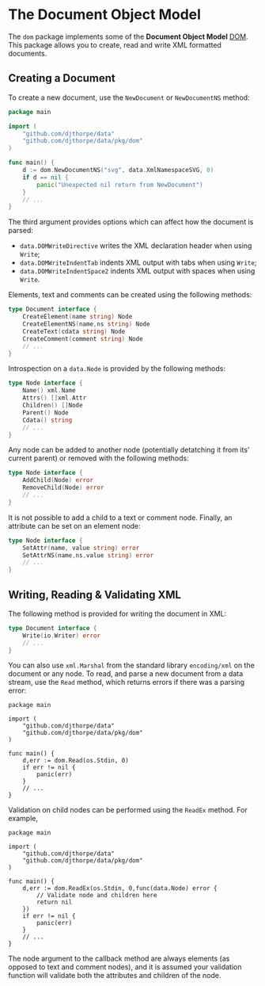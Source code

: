 # The Document Object Model

The `dom` package implements some of the **Document Object Model** [DOM](https://en.wikipedia.org/wiki/Document_Object_Model). This package allows you to create, read and write XML formatted documents.

## Creating a Document

To create a new document, use the `NewDocument` or `NewDocumentNS` method:

```go
package main

import (
    "github.com/djthorpe/data"
    "github.com/djthorpe/data/pkg/dom"
)

func main() {
    d := dom.NewDocumentNS("svg", data.XmlNamespaceSVG, 0)
    if d == nil {
        panic("Unexpected nil return from NewDocument")
    }
    // ...
}
```

The third argument provides options which can affect how the document is parsed:

* `data.DOMWriteDirective` writes the XML declaration header when using `Write`;
* `data.DOMWriteIndentTab` indents XML output with tabs when using `Write`;
* `data.DOMWriteIndentSpace2` indents XML output with spaces when using `Write`.

Elements, text and comments can be created using the following methods:

```go
type Document interface {
    CreateElement(name string) Node
    CreateElementNS(name,ns string) Node
    CreateText(cdata string) Node
    CreateComment(comment string) Node
    // ...
}
```

Introspection on a `data.Node` is provided by the following methods:

```go
type Node interface {
    Name() xml.Name
    Attrs() []xml.Attr
    Children() []Node
    Parent() Node
    Cdata() string
    // ...
}
```

Any node can be added to another node \(potentially detatching it from its' current parent\) or removed with the following methods:

```go
type Node interface {
    AddChild(Node) error
    RemoveChild(Node) error
    // ...
}
```

It is not possible to add a child to a text or comment node. Finally, an attribute can be set on an element node:

```go
type Node interface {
    SetAttr(name, value string) error
    SetAttrNS(name,ns,value string) error
    // ...
}
```

## Writing, Reading & Validating XML

The following method is provided for writing the document in XML:

```go
type Document interface {
    Write(io.Writer) error
    // ...
}
```

You can also use `xml.Marshal` from the standard library `encoding/xml` on the document or any node. To read, and parse a new document from a data stream, use the `Read` method, which returns errors if there was a parsing error:

```text
package main

import (
    "github.com/djthorpe/data"
    "github.com/djthorpe/data/pkg/dom"
)

func main() {
    d,err := dom.Read(os.Stdin, 0)
    if err != nil {
        panic(err)
    }
    // ...
}
```

Validation on child nodes can be performed using the `ReadEx` method. For example,

```text
package main

import (
    "github.com/djthorpe/data"
    "github.com/djthorpe/data/pkg/dom"
)

func main() {
    d,err := dom.ReadEx(os.Stdin, 0,func(data.Node) error {
        // Validate node and children here
        return nil
    })
    if err != nil {
        panic(err)
    }
    // ...
}
```

The node argument to the callback method are always elements \(as opposed to text and comment nodes\), and it is assumed your validation function will validate both the attributes and children of the node.

